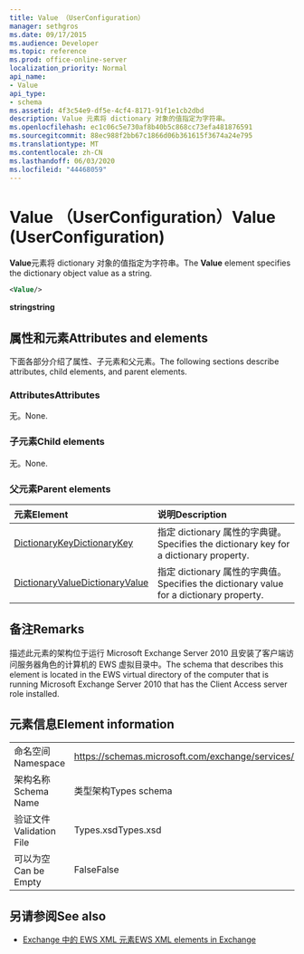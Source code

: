 ```yaml
---
title: Value （UserConfiguration）
manager: sethgros
ms.date: 09/17/2015
ms.audience: Developer
ms.topic: reference
ms.prod: office-online-server
localization_priority: Normal
api_name:
- Value
api_type:
- schema
ms.assetid: 4f3c54e9-df5e-4cf4-8171-91f1e1cb2dbd
description: Value 元素将 dictionary 对象的值指定为字符串。
ms.openlocfilehash: ec1c06c5e730af8b40b5c868cc73efa481876591
ms.sourcegitcommit: 88ec988f2bb67c1866d06b361615f3674a24e795
ms.translationtype: MT
ms.contentlocale: zh-CN
ms.lasthandoff: 06/03/2020
ms.locfileid: "44468059"
---
```

# <a name="value-userconfiguration"></a><span data-ttu-id="748b2-103">Value （UserConfiguration）</span><span class="sxs-lookup"><span data-stu-id="748b2-103">Value (UserConfiguration)</span></span>

<span data-ttu-id="748b2-104">**Value**元素将 dictionary 对象的值指定为字符串。</span><span class="sxs-lookup"><span data-stu-id="748b2-104">The **Value** element specifies the dictionary object value as a string.</span></span> 
  
```xml
<Value/>
```

<span data-ttu-id="748b2-105">**string**</span><span class="sxs-lookup"><span data-stu-id="748b2-105">**string**</span></span>

## <a name="attributes-and-elements"></a><span data-ttu-id="748b2-106">属性和元素</span><span class="sxs-lookup"><span data-stu-id="748b2-106">Attributes and elements</span></span>

<span data-ttu-id="748b2-107">下面各部分介绍了属性、子元素和父元素。</span><span class="sxs-lookup"><span data-stu-id="748b2-107">The following sections describe attributes, child elements, and parent elements.</span></span>
  
### <a name="attributes"></a><span data-ttu-id="748b2-108">Attributes</span><span class="sxs-lookup"><span data-stu-id="748b2-108">Attributes</span></span>

<span data-ttu-id="748b2-109">无。</span><span class="sxs-lookup"><span data-stu-id="748b2-109">None.</span></span>
  
### <a name="child-elements"></a><span data-ttu-id="748b2-110">子元素</span><span class="sxs-lookup"><span data-stu-id="748b2-110">Child elements</span></span>

<span data-ttu-id="748b2-111">无。</span><span class="sxs-lookup"><span data-stu-id="748b2-111">None.</span></span>
  
### <a name="parent-elements"></a><span data-ttu-id="748b2-112">父元素</span><span class="sxs-lookup"><span data-stu-id="748b2-112">Parent elements</span></span>

|<span data-ttu-id="748b2-113">**元素**</span><span class="sxs-lookup"><span data-stu-id="748b2-113">**Element**</span></span>|<span data-ttu-id="748b2-114">**说明**</span><span class="sxs-lookup"><span data-stu-id="748b2-114">**Description**</span></span>|
|:-----|:-----|
|[<span data-ttu-id="748b2-115">DictionaryKey</span><span class="sxs-lookup"><span data-stu-id="748b2-115">DictionaryKey</span></span>](dictionarykey.md) <br/> |<span data-ttu-id="748b2-116">指定 dictionary 属性的字典键。</span><span class="sxs-lookup"><span data-stu-id="748b2-116">Specifies the dictionary key for a dictionary property.</span></span>  <br/> |
|[<span data-ttu-id="748b2-117">DictionaryValue</span><span class="sxs-lookup"><span data-stu-id="748b2-117">DictionaryValue</span></span>](dictionaryvalue.md) <br/> |<span data-ttu-id="748b2-118">指定 dictionary 属性的字典值。</span><span class="sxs-lookup"><span data-stu-id="748b2-118">Specifies the dictionary value for a dictionary property.</span></span>  <br/> |
   
## <a name="remarks"></a><span data-ttu-id="748b2-119">备注</span><span class="sxs-lookup"><span data-stu-id="748b2-119">Remarks</span></span>

<span data-ttu-id="748b2-120">描述此元素的架构位于运行 Microsoft Exchange Server 2010 且安装了客户端访问服务器角色的计算机的 EWS 虚拟目录中。</span><span class="sxs-lookup"><span data-stu-id="748b2-120">The schema that describes this element is located in the EWS virtual directory of the computer that is running Microsoft Exchange Server 2010 that has the Client Access server role installed.</span></span>
  
## <a name="element-information"></a><span data-ttu-id="748b2-121">元素信息</span><span class="sxs-lookup"><span data-stu-id="748b2-121">Element information</span></span>

|||
|:-----|:-----|
|<span data-ttu-id="748b2-122">命名空间</span><span class="sxs-lookup"><span data-stu-id="748b2-122">Namespace</span></span>  <br/> |https://schemas.microsoft.com/exchange/services/2006/types  <br/> |
|<span data-ttu-id="748b2-123">架构名称</span><span class="sxs-lookup"><span data-stu-id="748b2-123">Schema Name</span></span>  <br/> |<span data-ttu-id="748b2-124">类型架构</span><span class="sxs-lookup"><span data-stu-id="748b2-124">Types schema</span></span>  <br/> |
|<span data-ttu-id="748b2-125">验证文件</span><span class="sxs-lookup"><span data-stu-id="748b2-125">Validation File</span></span>  <br/> |<span data-ttu-id="748b2-126">Types.xsd</span><span class="sxs-lookup"><span data-stu-id="748b2-126">Types.xsd</span></span>  <br/> |
|<span data-ttu-id="748b2-127">可以为空</span><span class="sxs-lookup"><span data-stu-id="748b2-127">Can be Empty</span></span>  <br/> |<span data-ttu-id="748b2-128">False</span><span class="sxs-lookup"><span data-stu-id="748b2-128">False</span></span>  <br/> |
   
## <a name="see-also"></a><span data-ttu-id="748b2-129">另请参阅</span><span class="sxs-lookup"><span data-stu-id="748b2-129">See also</span></span>

- [<span data-ttu-id="748b2-130">Exchange 中的 EWS XML 元素</span><span class="sxs-lookup"><span data-stu-id="748b2-130">EWS XML elements in Exchange</span></span>](ews-xml-elements-in-exchange.md)

